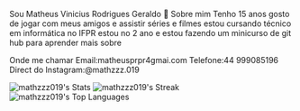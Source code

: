 Sou Matheus Vinicius Rodrigues Geraldo
🚀 Sobre mim
Tenho 15 anos gosto de jogar com meus amigos e assistir séries e filmes estou cursando técnico em informática no IFPR estou no 2 ano e estou fazendo um minicurso de git hub para aprender mais sobre

Onde me chamar
Email:matheusprpr4gmai.com Telefone:44 999085196 Direct do Instagram:@mathzzz.019

![mathzzz019's Stats](https://github-readme-stats.vercel.app/api?username=mathzzz019&theme=dracula&show_icons=true&hide_border=true&count_private=true)
![mathzzz019's Streak](https://github-readme-streak-stats.herokuapp.com/?user=mathzzz019&theme=dracula&hide_border=true)
![mathzzz019's Top Languages](https://github-readme-stats.vercel.app/api/top-langs/?username=mathzzz019&theme=dracula&show_icons=true&hide_border=true&layout=compact)
